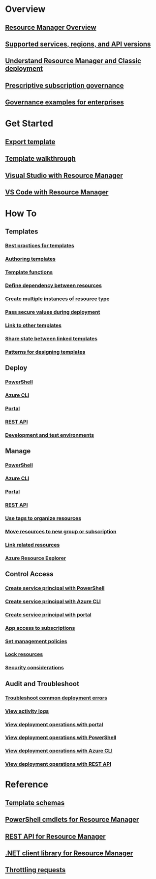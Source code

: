 # Overview
## [Resource Manager Overview](resource-group-overview.md)
## [Supported services, regions, and API versions](../resource-manager-supported-services.md)
## [Understand Resource Manager and Classic deployment](../resource-manager-deployment-model.md)
## [Prescriptive subscription governance](../resource-manager-subscription-governance.md)
## [Governance examples for enterprises](../resource-manager-subscription-examples.md)
# Get Started
## [Export template](../resource-manager-export-template.md)
## [Template walkthrough](../resource-manager-template-walkthrough.md)
## [Visual Studio with Resource Manager](../vs-azure-tools-resource-groups-deployment-projects-create-deploy.md)
## [VS Code with Resource Manager](../resource-manager-vs-code.md)

# How To
## Templates
### [Best practices for templates](../resource-manager-template-best-practices.md)
### [Authoring templates](../resource-group-authoring-templates.md)
### [Template functions](../resource-group-template-functions.md)
### [Define dependency between resources](../resource-group-define-dependencies.md)
### [Create multiple instances of resource type](../resource-group-create-multiple.md)
### [Pass secure values during deployment](../resource-manager-keyvault-parameter.md)
### [Link to other templates](../resource-group-linked-templates.md)
### [Share state between linked templates](../best-practices-resource-manager-state.md)
### [Patterns for designing templates](../best-practices-resource-manager-design-templates.md)
## Deploy
### [PowerShell](../resource-group-template-deploy.md)
### [Azure CLI](../resource-group-template-deploy-cli.md)
### [Portal](../resource-group-template-deploy-portal.md)
### [REST API](../resource-group-template-deploy-rest.md)
### [Development and test environments](../solution-dev-test-environments.md)
## Manage
### [PowerShell](../powershell-azure-resource-manager.md)
### [Azure CLI](../xplat-cli-azure-resource-manager.md)
### [Portal](../azure-portal/resource-group-portal.md)
### [REST API](../resource-manager-rest-api.md)
### [Use tags to organize resources](../resource-group-using-tags.md)
### [Move resources to new group or subscription](../resource-group-move-resources.md)
### [Link related resources](../resource-group-link-resources.md)
### [Azure Resource Explorer](../resource-manager-resource-explorer.md)
## Control Access
### [Create service principal with PowerShell](../resource-group-authenticate-service-principal.md)
### [Create service principal with Azure CLI](../resource-group-authenticate-service-principal-cli.md)
### [Create service principal with portal](../resource-group-create-service-principal-portal.md)
### [App access to subscriptions](../resource-manager-api-authentication.md)
### [Set management policies](../resource-manager-policy.md)
### [Lock resources](../resource-group-lock-resources.md)
### [Security considerations](../best-practices-resource-manager-security.md)
## Audit and Troubleshoot
### [Troubleshoot common deployment errors](../resource-manager-common-deployment-errors.md)
### [View activity logs](../resource-group-audit.md)
### [View deployment operations with portal](../resource-manager-troubleshoot-deployments-portal.md)
### [View deployment operations with PowerShell](../resource-manager-troubleshoot-deployments-powershell.md)
### [View deployment operations with Azure CLI](../resource-manager-troubleshoot-deployments-cli.md)
### [View deployment operations with REST API](../resource-manager-troubleshoot-deployments-rest.md)
# Reference
## [Template schemas](https://github.com/Azure/azure-resource-manager-schemas)
## [PowerShell cmdlets for Resource Manager](https://msdn.microsoft.com/library/dn757692(v=azure.200).aspx)
## [REST API for Resource Manager](https://msdn.microsoft.com/en-us/library/azure/dn790568)
## [.NET client library for Resource Manager](https://msdn.microsoft.com/en-us/library/azure/mt418626)
## [Throttling requests](../resource-manager-request-limits.md)
